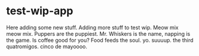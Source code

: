 # test-wip-app
Here adding some new stuff.
Adding more stuff to test wip.
Meow mix meow mix.
Puppers are the puppiest.
Mr. Whiskers is the name, napping is the game.
Is coffee good for you?
Food feeds the soul.
yo.
suuuup.
the third
quatromigos.
cinco de mayoooo.
